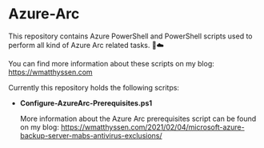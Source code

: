 # Azure-Arc

This repository contains Azure PowerShell and PowerShell scripts used to perform all kind of Azure Arc related tasks. 🚀☁️

You can find more information about these scripts on my blog: https://wmatthyssen.com

Currently this repository holds the following scritps:

- **Configure-AzureArc-Prerequisites.ps1**

  More information about the Azure Arc prerequisites script can be found on my blog: https://wmatthyssen.com/2021/02/04/microsoft-azure-backup-server-mabs-antivirus-exclusions/

